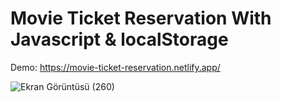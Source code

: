 # Movie Ticket Reservation With Javascript & localStorage

Demo: https://movie-ticket-reservation.netlify.app/

![Ekran Görüntüsü (260)](https://user-images.githubusercontent.com/81578763/185206260-1076c8c2-a502-4202-bdb8-2cbabd89b3fd.png)

